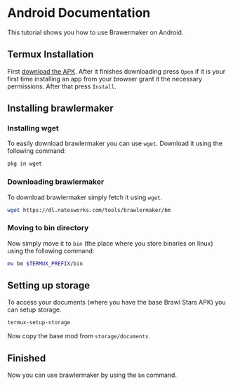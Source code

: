 # Android Documentation

This tutorial shows you how to use Brawermaker on Android.

## Termux Installation

First [download the APK](https://dl.natesworks.com/tools/termux/termux.apk). After it finishes downloading press `Open` if it is your first time installing an app from your browser grant it the necessary permissions. After that press `Install`.

## Installing brawlermaker

### Installing wget

To easily download brawlermaker you can use `wget`. Download it using the following command:

```sh
pkg in wget
```

### Downloading brawlermaker

To download brawlermaker simply fetch it using `wget`.

```sh
wget https://dl.natesworks.com/tools/brawlermaker/bm
```

### Moving to bin directory

Now simply move it to `bin` (the place where you store binaries on linux) using the following command:

```sh
mv bm $TERMUX_PREFIX/bin
```

## Setting up storage

To access your documents (where you have the base Brawl Stars APK) you can setup storage.

```sh
termux-setup-storage
```

Now copy the base mod from `storage/documents`.

## Finished

Now you can use brawlermaker by using the `bm` command.
